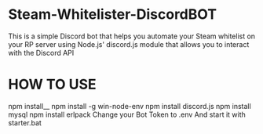 # Steam-Whitelister-DiscordBOT
This is a simple Discord bot that helps you automate your Steam whitelist on your RP server using Node.js' discord.js module that allows you to interact with the Discord API

# HOW TO USE
npm install__
npm install -g win-node-env
npm install discord.js
npm install mysql
npm install erlpack
Change your Bot Token to .env
And start it with starter.bat
